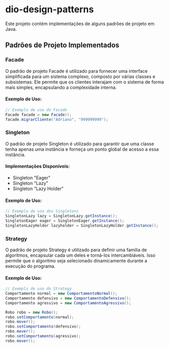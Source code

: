 # dio-design-patterns

Este projeto contém implementações de alguns padrões de projeto em Java.

## Padrões de Projeto Implementados

### Facade

O padrão de projeto Facade é utilizado para fornecer uma interface simplificada para um sistema complexo, composto por várias classes e subsistemas. Ele permite que os clientes interajam com o sistema de forma mais simples, encapsulando a complexidade interna.

#### Exemplo de Uso:

```java
// Exemplo de uso do Facade
Facade facade = new Facade();
facade.migrarCliente("Adriano", "999999999");
```

### Singleton

O padrão de projeto Singleton é utilizado para garantir que uma classe tenha apenas uma instância e forneça um ponto global de acesso a essa instância.

#### Implementações Disponíveis:

- Singleton "Eager"
- Singleton "Lazy"
- Singleton "Lazy Holder"

#### Exemplo de Uso:

```java
// Exemplo de uso dos Singletons
SingletonLazy lazy = SingletonLazy.getInstance();
SingletonEager eager = SingletonEager.getInstance();
SingletonLazyHolder lazyholder = SingletonLazyHolder.getInstance();
```

### Strategy

O padrão de projeto Strategy é utilizado para definir uma família de algoritmos, encapsular cada um deles e torná-los intercambiáveis. Isso permite que o algoritmo seja selecionado dinamicamente durante a execução do programa.

#### Exemplo de Uso:

```java
// Exemplo de uso do Strategy
Comportamento normal = new ComportamentoNormal();
Comportamento defensivo = new ComportamentoDefensivo();
Comportamento agressivo = new ComportamentoAgressivo();

Robo robo = new Robo();
robo.setComportamento(normal);
robo.mover();
robo.setComportamento(defensivo);
robo.mover();
robo.setComportamento(agressivo);
robo.mover();
```
